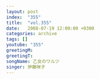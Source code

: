 ```yaml
---
layout: post
index:  "355"
title:  "vol.355"
date:   2008-07-19 12:00:00 +0300
categories: archive
tags: []
youtube: "355"
greetingM: 
greetingT: 
songName: 乙女のワルツ
singer: 伊藤咲子
---
```

